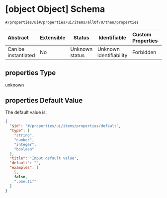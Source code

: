 # \[object Object] Schema

```txt
#/properties/ui#/properties/ui/items/allOf/0/then/properties
```




| Abstract            | Extensible | Status         | Identifiable            | Custom Properties | Additional Properties | Access Restrictions | Defined In                                                                  |
| :------------------ | ---------- | -------------- | ----------------------- | :---------------- | --------------------- | ------------------- | --------------------------------------------------------------------------- |
| Can be instantiated | No         | Unknown status | Unknown identifiability | Forbidden         | Allowed               | none                | [wipp-plugin.schema.json\*](wipp-plugin.schema.json "open original schema") |

## properties Type

unknown

## properties Default Value

The default value is:

```json
{
  "$id": "#/properties/ui/items/properties/default",
  "type": [
    "string",
    "number",
    "integer",
    "boolean"
  ],
  "title": "Input default value",
  "default": "",
  "examples": [
    5,
    false,
    ".ome.tif"
  ]
}
```
